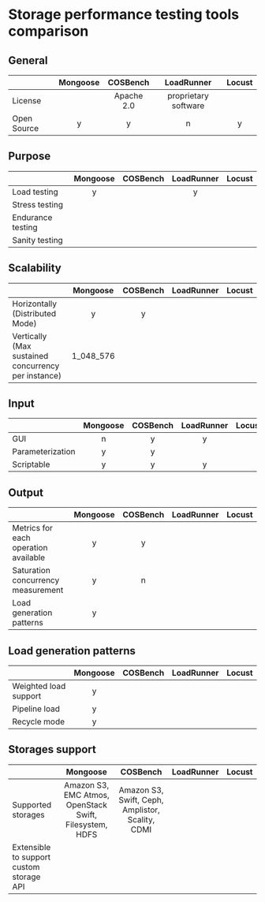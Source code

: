 # Storage performance testing tools comparison

## General
|                   | Mongoose  | COSBench | LoadRunner | Locust |
| ---               | :---:     | :---:    | :---:      | :---:  |
| License           |           |Apache 2.0|proprietary software|        |
| Open Source       | y         |  y       |      n     |    y   |

## Purpose
|                   | Mongoose  | COSBench | LoadRunner | Locust |
| ---               | :---:     | :---:    | :---:      | :---:  |
| Load testing      |     y     |          |     y      |        |
| Stress testing    |           |          |            |        |
| Endurance testing |           |          |            |        |
| Sanity testing    |           |          |            |        |

## Scalability
|                                 | Mongoose  | COSBench | LoadRunner | Locust |
| ---                             | :---:     | :---:    | :---:      | :---:  |
| Horizontally (Distributed Mode) |     y     |     y    |            |        |
| Vertically (Max sustained concurrency per instance)|1_048_576|          |            |        |

## Input
|                  | Mongoose  | COSBench | LoadRunner | Locust |
| ---              | :---:     | :---:    | :---:      | :---:  |
| GUI              |      n    |     y    |    y       |        |
| Parameterization |      y    |     y    |            |        |
| Scriptable       |     y     |    y     |     y      |        |

## Output
|                                      | Mongoose  | COSBench | LoadRunner | Locust |
| ---                                  | :---:     | :---:    | :---:      | :---:  |
| Metrics for each operation available |     y     |     y    |            |        |
| Saturation concurrency measurement   |     y     |     n    |            |        |
| Load generation patterns             |     y     |          |            |        |

## Load generation patterns
|                       | Mongoose  | COSBench | LoadRunner | Locust |
| ---                   | :---:     | :---:    | :---:      | :---:  |
| Weighted load support |      y    |          |            |        |
| Pipeline load         |      y    |          |            |        |
| Recycle mode          |      y    |          |            |        |

## Storages support
|                                          | Mongoose  | COSBench | LoadRunner | Locust |
| ---                                      | :---:     | :---:    | :---:      | :---:  |
| Supported storages                       |Amazon S3, EMC Atmos, OpenStack Swift, Filesystem, HDFS|Amazon S3, Swift, Ceph, Amplistor, Scality, CDMI|            |        |
| Extensible to support custom storage API |           |          |            |        |
